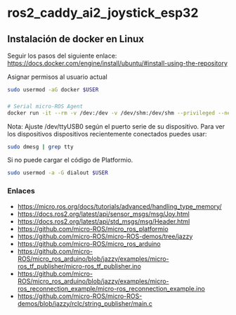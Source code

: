 # ros2_caddy_ai2_joystick_esp32


## Instalación de docker en Linux

Seguir los pasos del siguiente enlace: https://docs.docker.com/engine/install/ubuntu/#install-using-the-repository

Asignar permisos al usuario actual
```bash
sudo usermod -aG docker $USER
```

###

```bash
# Serial micro-ROS Agent
docker run -it --rm -v /dev:/dev -v /dev/shm:/dev/shm --privileged --net=host microros/micro-ros-agent:$ROS_DISTRO serial --dev /dev/ttyUSB0
```

Nota: Ajuste /dev/ttyUSB0 según el puerto serie de su dispositivo. Para ver los dispositivos dispositivos recientemente conectados puedes usar:

```bash
sudo dmesg | grep tty
```

Si no puede cargar el código de Platformio.

```bash
sudo usermod -a -G dialout $USER
```

### Enlaces
- https://micro.ros.org/docs/tutorials/advanced/handling_type_memory/
- https://docs.ros2.org/latest/api/sensor_msgs/msg/Joy.html
- https://docs.ros2.org/latest/api/std_msgs/msg/Header.html
- https://github.com/micro-ROS/micro_ros_platformio
- https://github.com/micro-ROS/micro-ROS-demos/tree/jazzy
- https://github.com/micro-ROS/micro_ros_arduino
- https://github.com/micro-ROS/micro_ros_arduino/blob/jazzy/examples/micro-ros_tf_publisher/micro-ros_tf_publisher.ino
- https://github.com/micro-ROS/micro_ros_arduino/blob/jazzy/examples/micro-ros_reconnection_example/micro-ros_reconnection_example.ino
- https://github.com/micro-ROS/micro-ROS-demos/blob/jazzy/rclc/string_publisher/main.c